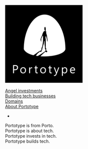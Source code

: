 <img src="about/brand/logo-vertical-white-on-black.jpg" alt="portotype-logo" width="50%"/>  

[Angel investments](/angel/)  
[Building tech businesses](/docs/)  
[Domains](/domains/)  
[About Portotype](/about)  

-

Portotype is from Porto.  
Portotype is about tech.  
Portotype invests in tech.  
Portotype builds tech.  